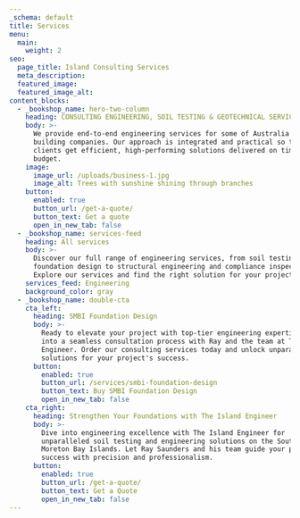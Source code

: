 ```yaml
---
_schema: default
title: Services
menu:
  main:
    weight: 2
seo:
  page_title: Island Consulting Services
  meta_description:
  featured_image:
  featured_image_alt:
content_blocks:
  - _bookshop_name: hero-two-column
    heading: CONSULTING ENGINEERING, SOIL TESTING & GEOTECHNICAL SERVICES
    body: >-
      We provide end-to-end engineering services for some of Australia's largest
      building companies. Our approach is integrated and practical so that
      clients get efficient, high-performing solutions delivered on time and on
      budget.
    image:
      image_url: /uploads/business-1.jpg
      image_alt: Trees with sunshine shining through branches
    button:
      enabled: true
      button_url: /get-a-quote/
      button_text: Get a quote
      open_in_new_tab: false
  - _bookshop_name: services-feed
    heading: All services
    body: >-
      Discover our full range of engineering services, from soil testing and
      foundation design to structural engineering and compliance inspections.
      Explore our services and find the right solution for your project.
    services_feed: Engineering
    background_color: gray
  - _bookshop_name: double-cta
    cta_left:
      heading: SMBI Foundation Design
      body: >-
        Ready to elevate your project with top-tier engineering expertise? Dive
        into a seamless consultation process with Ray and the team at The Island
        Engineer. Order our consulting services today and unlock unparalleled
        solutions for your project's success.
      button:
        enabled: true
        button_url: /services/smbi-foundation-design
        button_text: Buy SMBI Foundation Design
        open_in_new_tab: false
    cta_right:
      heading: Strengthen Your Foundations with The Island Engineer
      body: >-
        Dive into engineering excellence with The Island Engineer for
        unparalleled soil testing and engineering solutions on the Southern
        Moreton Bay Islands. Let Ray Saunders and his team guide your project to
        success with precision and professionalism.
      button:
        enabled: true
        button_url: /get-a-quote/
        button_text: Get a Quote
        open_in_new_tab: false
---
```

